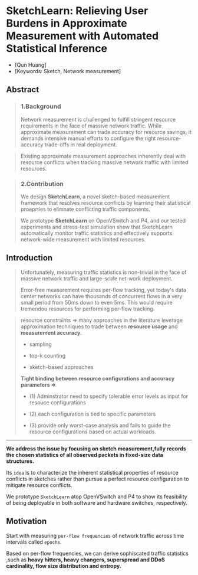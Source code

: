 # SketchLearn: Relieving User Burdens in Approximate Measurement with Automated Statistical Inference
* [Qun Huang] 
* [Keywords: Sketch, Network measurement]

## Abstract

> ### 1.Background
> Network measurement is challenged to fulfill stringent resource requirements in the face of massive network traffic. While approximate measurement can trade accuracy for resource savings, it demands intensive manual efforts to configure the right resource-accuracy trade-offs in real deployment. 

> Existing approximate measurement approaches inherently deal with resource conflicts when tracking massive network traffic with limited resources.

> ### 2.Contribution
> We design **SketchLearn**, a novel sketch-based measurement framework that resolves resource conflicts by learning their statistical proeprties to elimnate conflicting traffic components.

> We prototype **SketchLearn** on OpenVSwitch and P4, and our tested experiments and stress-test simulation show that SketchLearn automatically monitor traffic statistics and effectively supports network-wide measurement with limited resources.

## Introduction

>  Unfortunately, measuring traffic statistics is non-trivial in the face of massive network traffic and large-scale net-work deployment.
>  
>  Error-free measurement requires per-flow tracking, yet today's data center networks can have thousands of concurrent flows in a very small period from 50ms down to even 5ms. This would require tremendou resources for performing per-flow tracking.

> resource constraints => many approaches in the literature leverage approximation techniques to trade between **resource usage** and **measurement accuracy**.
> 
> * sampling
> 
> * top-k counting
> 
> * sketch-based approaches
> 
> <b>Tight binding between resource configurations and accuracy parameters => </b>
> * (1) Adminstrator need to specify tolerable error levels as input for resouce configurations
> 
> * (2) each configuration is tied to specific parameters 
> 
> * (3) provide only worst-case analysis and fails to guide the resource configurations based on actual workloads.

---

<b> We address the issue by focusing on sketch measurement,fully records the chosen statistics of all observed packets in fixed-size data structures.</b>

Its `idea` is to characterize the inherent statistical properties of resource conflicts in sketches rather than pursue a perfect resource configuration to mitigate resource conflicts.

We prototype `SketchLearn` atop OpenVSwitch and P4 to show its feasibility of being deployable in both software and hardware switches, respectively.

## Motivation
Start with measuring `per-flow frequencies` of network traffic across time intervals called `epochs`.

Based on per-flow frequencies, we can derive sophiscated traffic statistics ,such as <b>heavy hitters, heavy changers, superspread and DDoS cardinality, flow size distribution and entropy.</b>

